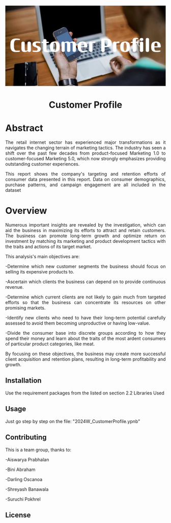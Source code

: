 ![Customer Profile](static/logo/Customer_Profile.png)

<h1 align = "center">
  Customer Profile <br>
</h1>

<div align = "justify">

# Abstract

The retail internet sector has experienced major transformations as it navigates the changing terrain of marketing tactics. The industry has seen a shift over the past few decades from product-focused Marketing 1.0 to customer-focused Marketing 5.0, which now strongly emphasizes providing outstanding customer experiences.

This report shows the company's targeting and retention efforts of consumer data presented in this report. Data on consumer demographics, purchase patterns, and campaign engagement are all included in the dataset


# Overview

Numerous important insights are revealed by the investigation, which can aid the business in maximizing its efforts to attract and retain customers. The business can promote long-term growth and optimize return on investment by matching its marketing and product development tactics with the traits and actions of its target market.


This analysis's main objectives are:

-Determine which new customer segments the business should focus on selling its expensive products to.

-Ascertain which clients the business can depend on to provide continuous revenue.

-Determine which current clients are not likely to gain much from targeted efforts so that the business can concentrate its resources on other promising markets.

-Identify new clients who need to have their long-term potential carefully assessed to avoid them becoming unproductive or having low-value.

-Divide the consumer base into discrete groups according to how they spend their money and learn about the traits of the most ardent consumers of particular product categories, like meat.

By focusing on these objectives, the business may create more successful client acquisition and retention plans, resulting in long-term profitability and growth.


## Installation

Use the requirement packages from the listed on section 2.2 Libraries Used
 
## Usage

Just go step by step on the file: "2024W_CustomerProfile.ypnb"

## Contributing

This is a team group, thanks to:

-Aiswarya Prabhalan

-Bini Abraham

-Darling Oscanoa

-Shreyash Banawala

-Suruchi Pokhrel

## License


